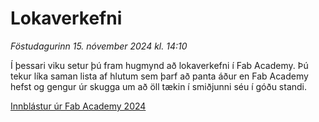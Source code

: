 # Lokaverkefni

*Föstudagurinn 15. nóvember 2024 kl. 14:10*

Í þessari viku setur þú fram hugmynd að lokaverkefni í Fab Academy. Þú tekur líka saman lista af hlutum sem þarf að panta áður en Fab Academy hefst og gengur úr skugga um að öll tækin í smiðjunni séu í góðu standi.

[Innblástur úr Fab Academy 2024](https://finalprojects.fabacademy.org/#/schedule/2024)